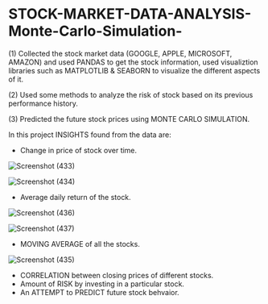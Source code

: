 # STOCK-MARKET-DATA-ANALYSIS-Monte-Carlo-Simulation-

(1) Collected the stock market data (GOOGLE, APPLE, MICROSOFT, AMAZON) and used PANDAS to get the stock information, used visualiztion libraries such as MATPLOTLIB & SEABORN to visualize the different aspects of it.

(2) Used some methods to analyze the risk of stock based on its previous performance history.

(3) Predicted the future stock prices using MONTE CARLO SIMULATION.

In this project INSIGHTS found from the data are:
  
   - Change in price of stock over time.
   
   ![Screenshot (433)](https://user-images.githubusercontent.com/61165633/91632446-7fb21e80-e995-11ea-88fb-8e116880b035.png)
   
   
   ![Screenshot (434)](https://user-images.githubusercontent.com/61165633/91632471-acfecc80-e995-11ea-804b-ca455f97ef13.png)



   - Average daily return of the stock.
   
   
   ![Screenshot (436)](https://user-images.githubusercontent.com/61165633/91632559-68276580-e996-11ea-9d8d-5a3b0396121b.png)

   ![Screenshot (437)](https://user-images.githubusercontent.com/61165633/91632556-6067c100-e996-11ea-9fa2-03049127eaa6.png)

   
   - MOVING AVERAGE of all the stocks.
   
   
   ![Screenshot (435)](https://user-images.githubusercontent.com/61165633/91632550-5b0a7680-e996-11ea-850e-5a9bd4c22685.png)
   
   
   - CORRELATION between closing prices of different stocks.
   - Amount of RISK by investing in a particular stock.
   - An ATTEMPT to PREDICT future stock behvaior.
